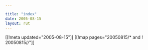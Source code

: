 ```yaml
---

title: "index"
date: 2005-08-15
layout: rut
---
```


[[!meta updated="2005-08-15"]]
[[!map pages="20050815/* and ! 20050815/*/*"]]
